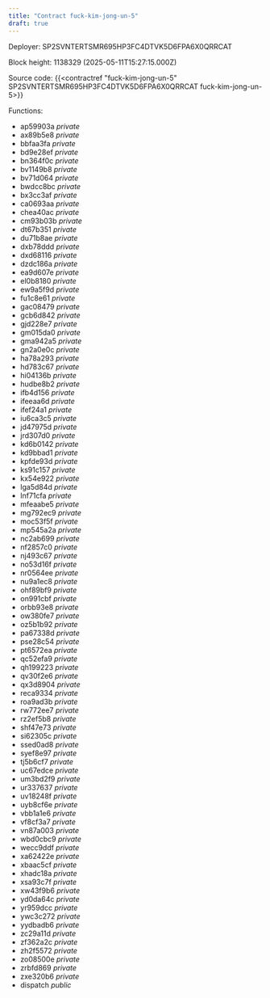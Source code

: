 ```yaml
---
title: "Contract fuck-kim-jong-un-5"
draft: true
---
```

Deployer: SP2SVNTERTSMR695HP3FC4DTVK5D6FPA6X0QRRCAT


 



Block height: 1138329 (2025-05-11T15:27:15.000Z)

Source code: {{<contractref "fuck-kim-jong-un-5" SP2SVNTERTSMR695HP3FC4DTVK5D6FPA6X0QRRCAT fuck-kim-jong-un-5>}}

Functions:

* ap59903a _private_
* ax89b5e8 _private_
* bbfaa3fa _private_
* bd9e28ef _private_
* bn364f0c _private_
* bv1149b8 _private_
* bv71d064 _private_
* bwdcc8bc _private_
* bx3cc3af _private_
* ca0693aa _private_
* chea40ac _private_
* cm93b03b _private_
* dt67b351 _private_
* du71b8ae _private_
* dxb78ddd _private_
* dxd68116 _private_
* dzdc186a _private_
* ea9d607e _private_
* el0b8180 _private_
* ew9a5f9d _private_
* fu1c8e61 _private_
* gac08479 _private_
* gcb6d842 _private_
* gjd228e7 _private_
* gm015da0 _private_
* gma942a5 _private_
* gn2a0e0c _private_
* ha78a293 _private_
* hd783c67 _private_
* hi04136b _private_
* hudbe8b2 _private_
* ifb4d156 _private_
* ifeeaa6d _private_
* ifef24a1 _private_
* iu6ca3c5 _private_
* jd47975d _private_
* jrd307d0 _private_
* kd6b0142 _private_
* kd9bbad1 _private_
* kpfde93d _private_
* ks91c157 _private_
* kx54e922 _private_
* lga5d84d _private_
* lnf71cfa _private_
* mfeaabe5 _private_
* mg792ec9 _private_
* moc53f5f _private_
* mp545a2a _private_
* nc2ab699 _private_
* nf2857c0 _private_
* nj493c67 _private_
* no53d16f _private_
* nr0564ee _private_
* nu9a1ec8 _private_
* ohf89bf9 _private_
* on991cbf _private_
* orbb93e8 _private_
* ow380fe7 _private_
* oz5b1b92 _private_
* pa67338d _private_
* pse28c54 _private_
* pt6572ea _private_
* qc52efa9 _private_
* qh199223 _private_
* qv30f2e6 _private_
* qx3d8904 _private_
* reca9334 _private_
* roa9ad3b _private_
* rw772ee7 _private_
* rz2ef5b8 _private_
* shf47e73 _private_
* si62305c _private_
* ssed0ad8 _private_
* syef8e97 _private_
* tj5b6cf7 _private_
* uc67edce _private_
* um3bd2f9 _private_
* ur337637 _private_
* uv18248f _private_
* uyb8cf6e _private_
* vbb1a1e6 _private_
* vf8cf3a7 _private_
* vn87a003 _private_
* wbd0cbc9 _private_
* wecc9ddf _private_
* xa62422e _private_
* xbaac5cf _private_
* xhadc18a _private_
* xsa93c7f _private_
* xw43f9b6 _private_
* yd0da64c _private_
* yr959dcc _private_
* ywc3c272 _private_
* yydbadb6 _private_
* zc29a11d _private_
* zf362a2c _private_
* zh2f5572 _private_
* zo08500e _private_
* zrbfd869 _private_
* zxe320b6 _private_
* dispatch _public_
